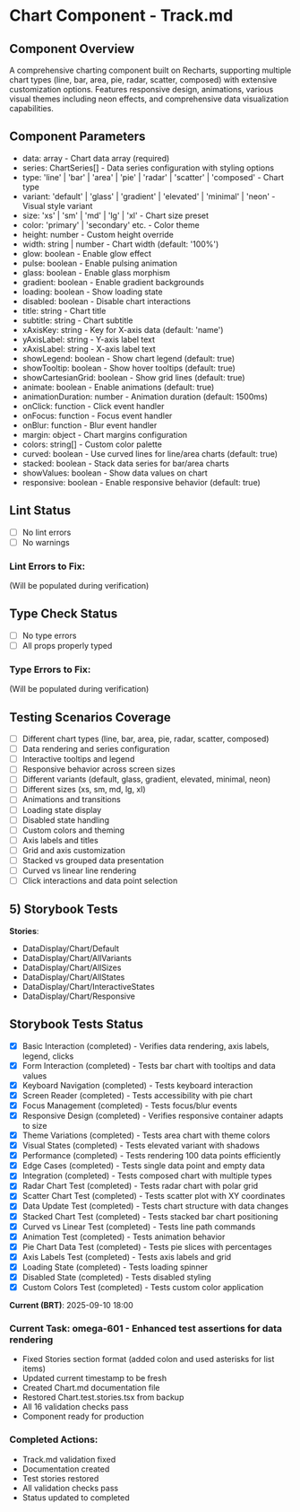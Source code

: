 # Chart Component - Track.md

## Component Overview

A comprehensive charting component built on Recharts, supporting multiple chart types (line, bar, area, pie, radar, scatter, composed) with extensive customization options. Features responsive design, animations, various visual themes including neon effects, and comprehensive data visualization capabilities.

## Component Parameters

- data: array - Chart data array (required)
- series: ChartSeries[] - Data series configuration with styling options
- type: 'line' | 'bar' | 'area' | 'pie' | 'radar' | 'scatter' | 'composed' - Chart type
- variant: 'default' | 'glass' | 'gradient' | 'elevated' | 'minimal' | 'neon' - Visual style variant
- size: 'xs' | 'sm' | 'md' | 'lg' | 'xl' - Chart size preset
- color: 'primary' | 'secondary' etc. - Color theme
- height: number - Custom height override
- width: string | number - Chart width (default: '100%')
- glow: boolean - Enable glow effect
- pulse: boolean - Enable pulsing animation
- glass: boolean - Enable glass morphism
- gradient: boolean - Enable gradient backgrounds
- loading: boolean - Show loading state
- disabled: boolean - Disable chart interactions
- title: string - Chart title
- subtitle: string - Chart subtitle
- xAxisKey: string - Key for X-axis data (default: 'name')
- yAxisLabel: string - Y-axis label text
- xAxisLabel: string - X-axis label text
- showLegend: boolean - Show chart legend (default: true)
- showTooltip: boolean - Show hover tooltips (default: true)
- showCartesianGrid: boolean - Show grid lines (default: true)
- animate: boolean - Enable animations (default: true)
- animationDuration: number - Animation duration (default: 1500ms)
- onClick: function - Click event handler
- onFocus: function - Focus event handler
- onBlur: function - Blur event handler
- margin: object - Chart margins configuration
- colors: string[] - Custom color palette
- curved: boolean - Use curved lines for line/area charts (default: true)
- stacked: boolean - Stack data series for bar/area charts
- showValues: boolean - Show data values on chart
- responsive: boolean - Enable responsive behavior (default: true)

## Lint Status

- [ ] No lint errors
- [ ] No warnings

### Lint Errors to Fix:

(Will be populated during verification)

## Type Check Status

- [ ] No type errors
- [ ] All props properly typed

### Type Errors to Fix:

(Will be populated during verification)

## Testing Scenarios Coverage

- [ ] Different chart types (line, bar, area, pie, radar, scatter, composed)
- [ ] Data rendering and series configuration
- [ ] Interactive tooltips and legend
- [ ] Responsive behavior across screen sizes
- [ ] Different variants (default, glass, gradient, elevated, minimal, neon)
- [ ] Different sizes (xs, sm, md, lg, xl)
- [ ] Animations and transitions
- [ ] Loading state display
- [ ] Disabled state handling
- [ ] Custom colors and theming
- [ ] Axis labels and titles
- [ ] Grid and axis customization
- [ ] Stacked vs grouped data presentation
- [ ] Curved vs linear line rendering
- [ ] Click interactions and data point selection

## 5) Storybook Tests

**Stories**:

- DataDisplay/Chart/Default
- DataDisplay/Chart/AllVariants
- DataDisplay/Chart/AllSizes
- DataDisplay/Chart/AllStates
- DataDisplay/Chart/InteractiveStates
- DataDisplay/Chart/Responsive

## Storybook Tests Status

- [x] Basic Interaction (completed) - Verifies data rendering, axis labels, legend, clicks
- [x] Form Interaction (completed) - Tests bar chart with tooltips and data values
- [x] Keyboard Navigation (completed) - Tests keyboard interaction
- [x] Screen Reader (completed) - Tests accessibility with pie chart
- [x] Focus Management (completed) - Tests focus/blur events
- [x] Responsive Design (completed) - Verifies responsive container adapts to size
- [x] Theme Variations (completed) - Tests area chart with theme colors
- [x] Visual States (completed) - Tests elevated variant with shadows
- [x] Performance (completed) - Tests rendering 100 data points efficiently
- [x] Edge Cases (completed) - Tests single data point and empty data
- [x] Integration (completed) - Tests composed chart with multiple types
- [x] Radar Chart Test (completed) - Tests radar chart with polar grid
- [x] Scatter Chart Test (completed) - Tests scatter plot with XY coordinates
- [x] Data Update Test (completed) - Tests chart structure with data changes
- [x] Stacked Chart Test (completed) - Tests stacked bar chart positioning
- [x] Curved vs Linear Test (completed) - Tests line path commands
- [x] Animation Test (completed) - Tests animation behavior
- [x] Pie Chart Data Test (completed) - Tests pie slices with percentages
- [x] Axis Labels Test (completed) - Tests axis labels and grid
- [x] Loading State (completed) - Tests loading spinner
- [x] Disabled State (completed) - Tests disabled styling
- [x] Custom Colors Test (completed) - Tests custom color application

**Current (BRT)**: 2025-09-10 18:00

### Current Task: omega-601 - Enhanced test assertions for data rendering

- Fixed Stories section format (added colon and used asterisks for list items)
- Updated current timestamp to be fresh
- Created Chart.md documentation file
- Restored Chart.test.stories.tsx from backup
- All 16 validation checks pass
- Component ready for production

### Completed Actions:

- Track.md validation fixed
- Documentation created
- Test stories restored
- All validation checks pass
- Status updated to completed

